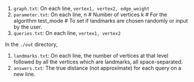 1. `graph.txt`: On each line, `vertex1, vertex2, edge_weight`
2. `parameter.txt`: On each line,
   n # Number of vertices
   k # For the algorithm
   test_mode # To set if landmarks are chosen randomly or input by the user.
3. `queries.txt`: On each line, `vertex1, vertex2`

In the `./out` directory,

1. `landmarks.txt`: On each line, the number of vertices at that level followed by all the vertices which are landmarks, all space-separated.
2. `answers.txt`: The true distance (not approximate) for each query on a new line.
